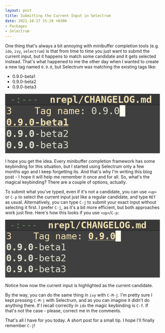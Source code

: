 ```yaml
---
layout: post
title: Submitting the Current Input in Selectrum
date: 2021-10-27 15:18 +0300
- Packages
- Selectrum
---
```


One thing that's always a bit annoying with minibuffer completion tools (e.g. `ido`, `ivy`, `selectrum`) is that from time to time
you just want to submit the current input, but it happens to match some candidate and it gets
selected instead. That's what happened to me the other day when I wanted to create a new tag named
`0.9.0`, but Selectrum was matching the existing tags like:

- 0.9.0-beta1
- 0.9.0-beta2
- 0.9.0-beta3

![selectrum_current_input1.png](/assets/images/selectrum_current_input1.png)

I hope you get the idea. Every minibuffer completion framework has some keybinding for this situation, but
I started using Selectrum only a few months ago and I keep forgetting its. And that's why I'm writing this blog
post - I hope it will help me remember it once and for all. So, what's the magical keybinding? There are a couple of options, actually.

To submit what you've typed, even if it's not a candidate, you can use `<up>` or
`C-p` to select the current input just like a regular candidate, and type `RET` as
usual. Alternatively, you can type `C-j` to submit your exact input without
selecting it first. I prefer `C-j`, as it's a bit more efficient, but both approaches
work just fine. Here's how this looks if you use `<up>`/`C-p`:

![selectrum_current_input2.png](/assets/images/selectrum_current_input2.png)

Notice how now the current input is highlighted as the current candidate.

By the way, you can do the same thing in `ivy` with `C-M-j`. I'm pretty sure I
kept pressing `C-M-j` with Selectrum, and as you can imagine it didn't do
anything there. If I recall correctly in `ido` the magic keybinding is `C-f`. If that's not the
case - please, correct me in the comments.

That's all I have for you today. A short post for a small tip. I hope I'll finally remember `C-j`!
